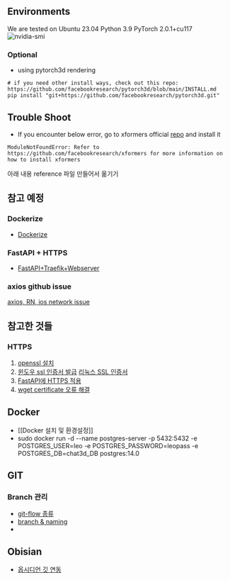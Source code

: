 

## Environments
We are tested on Ubuntu 23.04 Python 3.9 PyTorch 2.0.1+cu117
![nvidia-smi](https://github.com/kky5738/chat3d-mobile/assets/74523540/6ea58504-4f4a-47f6-b187-95da49df51f5)

### Optional
- using pytorch3d rendering
```
# if you need other install ways, check out this repo: https://github.com/facebookresearch/pytorch3d/blob/main/INSTALL.md
pip install "git+https://github.com/facebookresearch/pytorch3d.git"
```


## Trouble Shoot
- If you encounter below error, go to xformers official [repo](https://github.com/facebookresearch/xformers) and install it
```
ModuleNotFoundError: Refer to https://github.com/facebookresearch/xformers for more information on how to install xformers
```


아래 내용 reference 파일 만들어서 옮기기
## 참고 예정
### Dockerize
- [Dockerize](https://yongwookha.github.io/MachineLearning/2021-11-11-dockerize-my-deep-learning-model)

### FastAPI + HTTPS
- [FastAPI+Traefik+Webserver](https://developer-itspjc.tistory.com/2)

### axios github issue
[axios, RN, ios network issue](https://github.com/axios/axios/issues/3192)


## 참고한 것들
### HTTPS
1. [openssl 설치](https://4wxyz.tistory.com/entry/Ubuntu%EC%97%90-%EC%B5%9C%EC%8B%A0-%EB%B2%84%EC%A0%84%EC%9D%98-OpenSSL%EC%9D%84-%EC%BB%B4%ED%8C%8C%EC%9D%BC%ED%95%98%EA%B3%A0-%EC%84%A4%EC%B9%98%ED%95%98%EB%8A%94-%EB%B0%A9%EB%B2%95)
2. [윈도우 ssl 인증서 발급](https://namjackson.tistory.com/24)
   [리눅스 SSL 인증서](https://coconuts.tistory.com/960)
2. [FastAPI에 HTTPS 적용](https://junah201.medium.com/fastapi%EC%97%90-nginx-%EC%97%86%EC%9D%B4-https-%EC%A0%81%EC%9A%A9%ED%95%98%EA%B8%B0-2fbf6dc2e0f2)
3. [wget certificate 오류 해결](https://heehehe-ds.tistory.com/entry/Linux-wget-certificate-%EC%98%A4%EB%A5%98-%ED%95%B4%EA%B2%B0)

## Docker
- [[Docker 설치 및 환경설정]]
- sudo docker run -d --name postgres-server -p 5432:5432 -e POSTGRES_USER=leo -e POSTGRES_PASSWORD=leopass -e POSTGRES_DB=chat3d_DB postgres:14.0

## GIT
### Branch 관리
- [git-flow 종류](https://github.com/gyoogle/tech-interview-for-developer/blob/master/ETC/Git%20vs%20GitHub%20vs%20GitLab%20Flow.md)
- [branch & naming](https://velog.io/@kim-jaemin420/Git-branch-naming)
- 

## Obisian
- [옵시디언 깃 연동](https://g4daclom.tistory.com/134)
